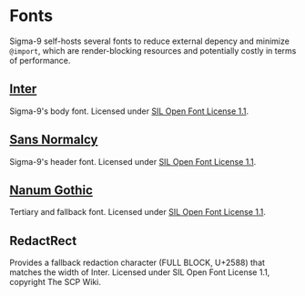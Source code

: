# Fonts

Sigma-9 self-hosts several fonts to reduce external depency and minimize `@import`, which are render-blocking resources and potentially costly in terms of performance.

## [Inter](https://github.com/rsms/inter)

Sigma-9's body font. Licensed under [SIL Open Font License 1.1](https://github.com/rsms/inter/blob/master/LICENSE.txt).

## [Sans Normalcy](https://github.com/scpwiki/normalcy-sans)

Sigma-9's header font. Licensed under [SIL Open Font License 1.1](https://github.com/scpwiki/normalcy-sans/blob/main/LICENSE).

## [Nanum Gothic](https://fonts.google.com/specimen/Nanum+Gothic)

Tertiary and fallback font. Licensed under [SIL Open Font License 1.1](https://fonts.google.com/specimen/Nanum+Gothic/about).

## RedactRect

Provides a fallback redaction character (FULL BLOCK, U+2588) that matches the width of Inter. Licensed under SIL Open Font License 1.1, copyright The SCP Wiki.
